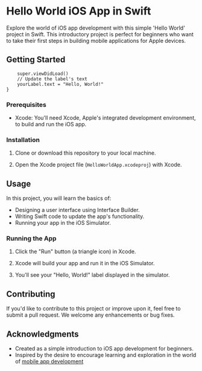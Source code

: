 # Hello World iOS App in Swift

Explore the world of iOS app development with this simple 'Hello World' project in Swift. This introductory project is perfect for beginners who want to take their first steps in building mobile applications for Apple devices.

## Getting Started
```override func viewDidLoad() {
    super.viewDidLoad()
    // Update the label's text
    yourLabel.text = "Hello, World!"
}
```
### Prerequisites

- Xcode: You'll need Xcode, Apple's integrated development environment, to build and run the iOS app.

### Installation

1. Clone or download this repository to your local machine.

2. Open the Xcode project file (`HelloWorldApp.xcodeproj`) with Xcode.

## Usage

In this project, you will learn the basics of:

- Designing a user interface using Interface Builder.
- Writing Swift code to update the app's functionality.
- Running your app in the iOS Simulator.

### Running the App

1. Click the "Run" button (a triangle icon) in Xcode.

2. Xcode will build your app and run it in the iOS Simulator.

3. You'll see your "Hello, World!" label displayed in the simulator.

## Contributing

If you'd like to contribute to this project or improve upon it, feel free to submit a pull request. We welcome any enhancements or bug fixes.

## Acknowledgments

- Created as a simple introduction to iOS app development for beginners.
- Inspired by the desire to encourage learning and exploration in the world of <a href="https://www.360technosoft.com/services/mobile-application-development">mobile app development</a>

